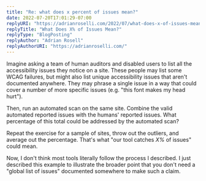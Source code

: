 ```yaml
---
title: "Re: what does x percent of issues mean?"
date: 2022-07-20T17:01:29-07:00
replyURI: "https://adrianroselli.com/2022/07/what-does-x-of-issues-mean.html"
replyTitle: "What Does X% of Issues Mean?"
replyType: "BlogPosting"
replyAuthor: "Adrian Rosell"
replyAuthorURI: "https://adrianroselli.com/"
---
```

Imagine asking a team of human auditors and disabled users to list all the accessibility issues they notice on a site. These people may list some WCAG failures, but might also list unique accessibility issues that aren't documented anywhere. They may phrase a single issue in a way that could cover a number of more specific issues (e.g. "this font makes my head hurt").

Then, run an automated scan on the same site. Combine the valid automated reported issues with the humans' reported issues. What percentage of this total could be addressed by the automated scan?

Repeat the exercise for a sample of sites, throw out the outliers, and average out the percentage. That's what "our tool catches <var>X%</var> of issues" could mean.

Now, I don't think most tools literally follow the process I described. I just described this example to illustrate the broader point that you don't need a "global list of issues" documented somewhere to make such a claim.

